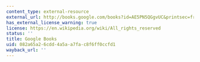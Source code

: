 ```yaml
---
content_type: external-resource
external_url: http://books.google.com/books?id=AE5PN5QGgvUC&printsec=frontcover
has_external_license_warning: true
license: https://en.wikipedia.org/wiki/All_rights_reserved
status: ''
title: Google Books
uid: 082a65a2-6cdd-4a5a-a7fa-c8f6ff0ccfd1
wayback_url: ''
---
```

